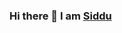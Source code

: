 ### Hi there 👋 I am [Siddu](https://www.linkedin.com/in/swamy-ks-b3739955/)

<!--
**creative-swamy/creative-swamy** is a ✨ _special_ ✨ repository because its `README.md` (this file) appears on your GitHub profile.

Here are some ideas to get you started:

### 🔭 What I do
  ### Solving interesting problems using AI, Deep learning, Machine learning and Data science.
  ### Some interesting work I have done is part of my private repositories
- 🌱 I’m currently learning ...
- 👯 I’m looking to collaborate on ...
- 🤔 I’m looking for help with ...
- 💬 Ask me about ...
- 📫 How to reach me: ...
- 😄 Pronouns: ...
- ⚡ Fun fact: ...
-->
